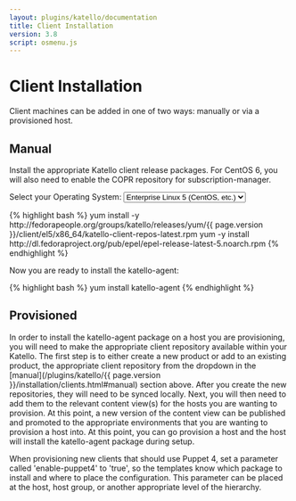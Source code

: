 ```yaml
---
layout: plugins/katello/documentation
title: Client Installation
version: 3.8
script: osmenu.js
---
```


# Client Installation

Client machines can be added in one of two ways: manually or via a provisioned host.

## Manual

Install the appropriate Katello client release packages.  For CentOS 6, you will also need to enable the COPR repository for subscription-manager.

<p>
  Select your Operating System:
  <select id="operatingSystems">
     <option value="el5">Enterprise Linux 5 (CentOS, etc.)</option>
     <option value="el6">Enterprise Linux 6 (CentOS, etc.)</option>
     <option value="el7">Enterprise Linux 7 (CentOS, etc.)</option>
     <option value="f27">Fedora 27</option>
     <option value="sles11">Suse Enterprise Linux Server 11</option>
     <option value="sles12">Suse Enterprise Linux Server 12</option>
  </select>
</p>

<div id="el5" markdown="1">
{% highlight bash %}
yum install -y http://fedorapeople.org/groups/katello/releases/yum/{{ page.version }}/client/el5/x86_64/katello-client-repos-latest.rpm
yum -y install http://dl.fedoraproject.org/pub/epel/epel-release-latest-5.noarch.rpm
{% endhighlight %}
</div>

<div id="el6" style="display:none;" markdown="1">
{% highlight bash %}
wget https://copr.fedoraproject.org/coprs/dgoodwin/subscription-manager/repo/epel-6/dgoodwin-subscription-manager-epel-6.repo -O /etc/yum.repos.d/dgoodwin-subscription-manager-epel-6.repo
yum -y install http://dl.fedoraproject.org/pub/epel/epel-release-latest-6.noarch.rpm
yum install -y http://fedorapeople.org/groups/katello/releases/yum/{{ page.version }}/client/el6/x86_64/katello-client-repos-latest.rpm
{% endhighlight %}
</div>

<div id="el7" style="display:none;" markdown="1">
{% highlight bash %}
yum install -y http://fedorapeople.org/groups/katello/releases/yum/{{ page.version }}/client/el7/x86_64/katello-client-repos-latest.rpm
yum -y install http://dl.fedoraproject.org/pub/epel/epel-release-latest-7.noarch.rpm
{% endhighlight %}
</div>

<div id="f27" style="display:none;" markdown="1">
{% highlight bash %}
yum install -y http://fedorapeople.org/groups/katello/releases/yum/{{ page.version }}/client/f27/x86_64/katello-client-repos-latest.rpm
{% endhighlight %}
</div>

<div id="sles12" style="display:none;" markdown="1">
{% highlight bash %}
rpm -Uvh https://fedorapeople.org/groups/katello/releases/yum/{{ page.version }}/client/sles12/x86_64/katello-client-repos-latest.rpm
{% endhighlight %}
</div>

<div id="sles11" style="display:none;" markdown="1">
{% highlight bash %}
# For python-datetime dependency, ensure that the SDK addon product is enabled see: https://www.suse.com/support/kb/doc/?id=70153.8
zypper modifyrepo -e nu_novell_com:SLES11-Extras
rpm -Uvh https://fedorapeople.org/groups/katello/releases/yum/{{ page.version }}/client/sles11/x86_64/katello-client-repos-latest.rpm
{% endhighlight %}
</div>


Now you are ready to install the katello-agent:

{% highlight bash %}
yum install katello-agent
{% endhighlight %}

## Provisioned

In order to install the katello-agent package on a host you are provisioning, you will need to make the appropriate client repository available within your Katello. The first step is to either create a new product or add to an existing product, the appropriate client repository from the dropdown in the [manual](/plugins/katello/{{ page.version }}/installation/clients.html#manual) section above. After you create the new repositories, they will need to be synced locally. Next, you will then need to add them to the relevant content view(s) for the hosts you are wanting to provision. At this point, a new version of the content view can be published and promoted to the appropriate environments that you are wanting to provision a host into. At this point, you can go provision a host and the host will install the katello-agent package during setup.

When provisioning new clients that should use Puppet 4, set a parameter called 'enable-puppet4' to 'true', so the templates know which package to install and where to place the configuration.  This parameter can be placed at the host, host group, or another appropriate level of the hierarchy.
